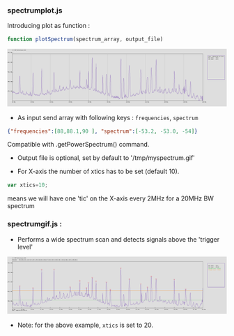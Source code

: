### spectrumplot.js

Introducing plot as function :  
```` javascript
function plotSpectrum(spectrum_array, output_file)  
 ````  
 ![spectrums](myspectrum.gif) 
 
- As input send array with following keys : `frequencies`, `spectrum`  
```` json
{"frequencies":[88,88.1,90 ], "spectrum":[-53.2, -53.0, -54]}
````  
Compatible with .getPowerSpectrum() command.  

- Output file is optional, set by default to '/tmp/myspectrum.gif'  

- For X-axis the number of xtics has to be set (default 10).  
```` javascript
var xtics=10;
````
means we will have one 'tic' on the X-axis every 2MHz for a 20MHz BW spectrum


### spectrumgif.js :

- Performs a wide spectrum scan and detects signals above the 'trigger level'  

![spectrums](spectrum.gif)


- Note: for the above example, `xtics` is set to 20.
